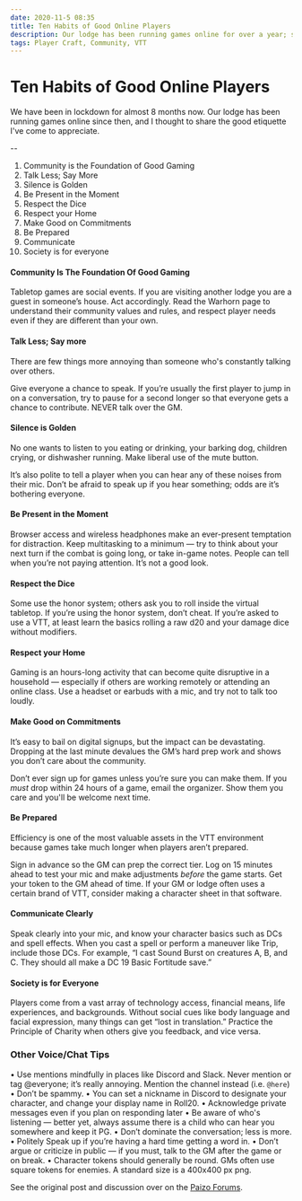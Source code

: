 ```yaml
---
date: 2020-11-5 08:35
title: Ten Habits of Good Online Players
description: Our lodge has been running games online for over a year; some lessons learned.
tags: Player Craft, Community, VTT
---
```


# Ten Habits of Good Online Players

We have been in lockdown for almost 8 months now. Our lodge has been running games online since then, and I thought to share the good etiquette I've come to appreciate.

--

1. Community is the Foundation of Good Gaming 
2. Talk Less; Say More 
3. Silence is Golden 
4. Be Present in the Moment 
5. Respect the Dice 
6. Respect your Home 
7. Make Good on Commitments 
8. Be Prepared 
9. Communicate 
10. Society is for everyone

#### Community Is The Foundation Of Good Gaming 
Tabletop games are social events. If you are visiting another lodge you are a guest in someone’s house. Act accordingly. Read the Warhorn page to understand their community values and rules, and respect player needs even if they are different than your own.

#### Talk Less; Say more 
There are few things more annoying than someone who's constantly talking over others.

Give everyone a chance to speak. If you’re usually the first player to jump in on a conversation, try to pause for a second longer so that everyone gets a chance to contribute. NEVER talk over the GM.


#### Silence is Golden 
No one wants to listen to you eating or drinking, your barking dog, children crying, or dishwasher running. Make liberal use of the mute button.

It’s also polite to tell a player when you can hear any of these noises from their mic. Don’t be afraid to speak up if you hear something; odds are it’s bothering everyone.

#### Be Present in the Moment 
Browser access and wireless headphones make an ever-present temptation for distraction. Keep multitasking to a minimum — try to think about your next turn if the combat is going long, or take in-game notes. People can tell when you’re not paying attention. It’s not a good look.

#### Respect the Dice
Some use the honor system; others ask you to roll inside the virtual tabletop. If you’re using the honor system, don’t cheat. If you’re asked to use a VTT, at least learn the basics rolling a raw d20 and your damage dice without modifiers.

#### Respect your Home
Gaming is an hours-long activity that can become quite disruptive in a household — especially if others are working remotely or attending an online class. Use a headset or earbuds with a mic, and try not to talk too loudly.

#### Make Good on Commitments
It’s easy to bail on digital signups, but the impact can be devastating. Dropping at the last minute devalues the GM’s hard prep work and shows you don’t care about the community.

Don’t ever sign up for games unless you’re sure you can make them. If you *must* drop within 24 hours of a game, email the organizer. Show them you care and you'll be welcome next time.

#### Be Prepared 
Efficiency is one of the most valuable assets in the VTT environment because games take much longer when players aren’t prepared.

Sign in advance so the GM can prep the correct tier. Log on 15 minutes ahead to test your mic and make adjustments *before* the game starts. Get your token to the GM ahead of time. If your GM or lodge often uses a certain brand of VTT, consider making a character sheet in that software.

#### Communicate Clearly 
Speak clearly into your mic, and know your character basics such as DCs and spell effects. When you cast a spell or perform a maneuver like Trip, include those DCs. For example, “I cast Sound Burst on creatures A, B, and C. They should all make a DC 19 Basic Fortitude save.”

#### Society is for Everyone 
Players come from a vast array of technology access, financial means, life experiences, and backgrounds. Without social cues like body language and facial expression, many things can get “lost in translation.” Practice the Principle of Charity when others give you feedback, and vice versa.

### Other Voice/Chat Tips 
• Use mentions mindfully in places like Discord and Slack. Never mention or tag @everyone; it’s really annoying. Mention the channel instead (i.e. `@here`) 
• Don’t be spammy. 
• You can set a nickname in Discord to designate your character, and change your display name in Roll20. 
• Acknowledge private messages even if you plan on responding later 
• Be aware of who's listening — better yet, always assume there is a child who can hear you somewhere and keep it PG. 
• Don’t dominate the conversation; less is more. 
• Politely Speak up if you’re having a hard time getting a word in. 
• Don’t argue or criticize in public — if you must, talk to the GM after the game or on break. 
• Character tokens should generally be round. GMs often use square tokens for enemies. A standard size is a 400x400 px png.

See the original post and discussion over on the [Paizo Forums](https://paizo.com/threads/rzs4387d?Ten-Habits-of-Good-Online-Players#1).
